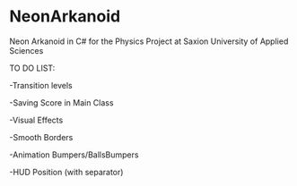 # NeonArkanoid
Neon Arkanoid in C# for the Physics Project at Saxion University of Applied Sciences

TO DO LIST:

-Transition levels

-Saving Score in Main Class

-Visual Effects

-Smooth Borders

-Animation Bumpers/BallsBumpers

-HUD Position (with separator)


